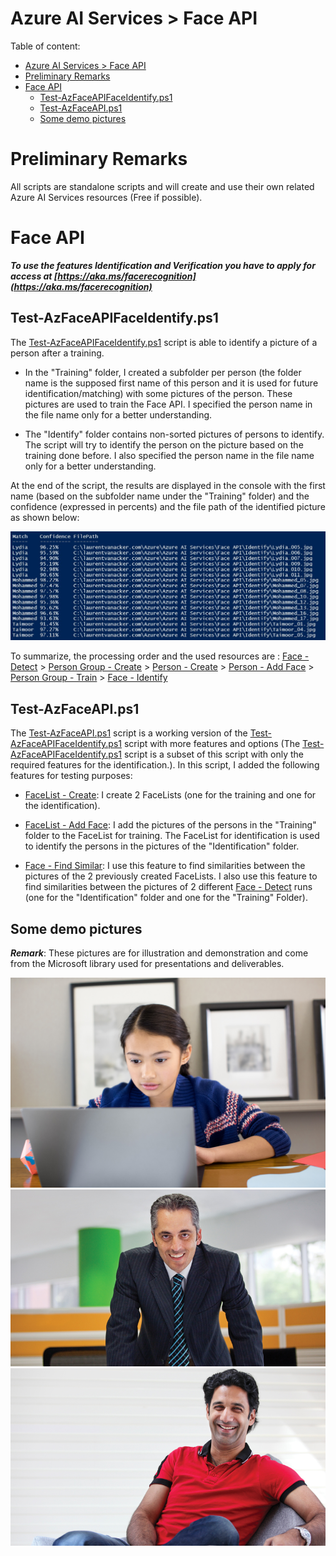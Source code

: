 # Azure AI Services > Face API

Table of content:

- [Azure AI Services \> Face API](#azure-ai-services--face-api)
- [Preliminary Remarks](#preliminary-remarks)
- [Face API](#face-api)
  - [Test-AzFaceAPIFaceIdentify.ps1](#test-azfaceapifaceidentifyps1)
  - [Test-AzFaceAPI.ps1](#test-azfaceapips1)
  - [Some demo pictures](#some-demo-pictures)

# Preliminary Remarks

All scripts are standalone scripts and will create and use their own related Azure AI Services resources (Free if possible).

# Face API

***To use the features Identification and Verification you have to apply for access at [https://aka.ms/facerecognition](https://aka.ms/facerecognition)***

## Test-AzFaceAPIFaceIdentify.ps1

The [Test-AzFaceAPIFaceIdentify.ps1](Test-AzFaceAPIFaceIdentify.ps1) script is able to identify a picture of a person after a training.  

- In the "Training" folder, I created a subfolder per person (the folder name is the supposed first name of this person and it is used for future identification/matching) with some pictures of the person. These pictures are used to train the Face API. I specified the person name in the file name only for a better understanding.

- The "Identify" folder contains non-sorted pictures of persons to identify. The script will try to identify the person on the picture based on the training done before. I also specified the person name in the file name only for a better understanding.

At the end of the script, the results are displayed in the console with the first name (based on the subfolder name under the "Training" folder) and the confidence (expressed in percents) and the file path of the identified picture as shown below:

![Results](docs/results.jpg)

To summarize, the processing order and the used resources are :
[Face - Detect](https://eastus.dev.cognitive.microsoft.com/docs/services/563879b61984550e40cbbe8d/operations/563879b61984550f30395236) > [Person Group - Create](https://eastus.dev.cognitive.microsoft.com/docs/services/563879b61984550e40cbbe8d/operations/563879b61984550f30395244) > [Person - Create](https://eastus.dev.cognitive.microsoft.com/docs/services/563879b61984550e40cbbe8d/operations/563879b61984550f3039523c) > [Person - Add Face](https://eastus.dev.cognitive.microsoft.com/docs/services/563879b61984550e40cbbe8d/operations/563879b61984550f3039523b) > [Person Group - Train](https://eastus.dev.cognitive.microsoft.com/docs/services/563879b61984550e40cbbe8d/operations/563879b61984550f30395249) > [Face - Identify](https://eastus.dev.cognitive.microsoft.com/docs/services/563879b61984550e40cbbe8d/operations/563879b61984550f30395239)

## Test-AzFaceAPI.ps1

The [Test-AzFaceAPI.ps1](Test-AzFaceAPI.ps1) script is a working version of the [Test-AzFaceAPIFaceIdentify.ps1](Test-AzFaceAPIFaceIdentify.ps1) script with more features and options (The [Test-AzFaceAPIFaceIdentify.ps1](Test-AzFaceAPIFaceIdentify.ps1) script is a subset of this script with only the required features for the identification.).
In this script, I added the following features for testing purposes:

- [FaceList - Create](https://eastus.dev.cognitive.microsoft.com/docs/services/563879b61984550e40cbbe8d/operations/563879b61984550f3039524b): I create 2 FaceLists (one for the training and one for the identification).

- [FaceList - Add Face](https://eastus.dev.cognitive.microsoft.com/docs/services/563879b61984550e40cbbe8d/operations/563879b61984550f3039524c): I add the pictures of the persons in the "Training" folder to the FaceList for training. The FaceList for identification is used to identify the persons in the pictures of the "Identification" folder.

- [Face - Find Similar](https://eastus.dev.cognitive.microsoft.com/docs/services/563879b61984550e40cbbe8d/operations/563879b61984550f30395237): I use this feature to find similarities between the pictures of the 2 previously created FaceLists. I also use this feature to find similarities between the pictures of 2 different [Face - Detect](https://eastus.dev.cognitive.microsoft.com/docs/services/563879b61984550e40cbbe8d/operations/563879b61984550f30395236) runs (one for the "Identification" folder and one for the "Training" Folder).
  
## Some demo pictures

***Remark***: These pictures are for illustration and demonstration and come from the Microsoft library used for presentations and deliverables.

![Lydia](Training/Lydia/Lydia_001.jpg)
![Mohammed](Training/Mohammed/Mohammed_03.jpg)
![Taimoor](Training/Taimoor/Taimoor_02.jpg)
